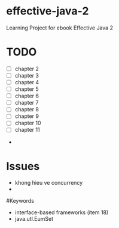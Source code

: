 # effective-java-2
Learning Project for ebook Effective Java 2

# TODO
- [ ] chapter 2
- [ ] chapter 3
- [ ] chapter 4
- [ ] chapter 5
- [ ] chapter 6
- [ ] chapter 7
- [ ] chapter 8
- [ ] chapter 9
- [ ] chapter 10
- [ ] chapter 11
- 
# Issues
* khong hieu ve concurrency
* 

#Keywords
* interface-based frameworks (item 18)
* java.utl.EumSet

